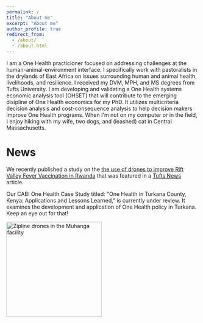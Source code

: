 ```yaml
---
permalink: /
title: "About me"
excerpt: "About me"
author_profile: true
redirect_from: 
  - /about/
  - /about.html
---
```


I am a One Health practicioner focused on addressing challenges at the human-animal-environment interface. I specifically work with pastoralists in the drylands of East Africa on issues surrounding human and animal health, livelihoods, and resilience. I received my DVM, MPH, and MS degrees from Tufts University. I am developing and validating a One Health systems economic analysis tool (OHSET) that will contribute to the emerging disipline of One Health economics for my PhD. It utilizes multicriteria decision analysis and cost-consequence analysis to help decision makers improve One Health programs. When I'm not on my computer or in the field, I enjoy hiking with my wife, two dogs, and (leashed) cat in Central Massachusetts.

News
======
We recently published a study on the [the use of drones to improve Rift Valley Fever Vaccination in Rwanda](https://www.mdpi.com/2076-393X/11/3/605) that was featured in a [Tufts News](https://vet.tufts.edu/news-events/news/vaccine-delivery-drone) article. 

Our CABI One Health Case Study titled: "One Health in Turkana County, Kenya: Applications and Lessons Learned," is currently under review. It examines the development and application of One Health policy in Turkana. Keep an eye out for that! 

<img src="https://evfitzgriff.github.io/assets/IMG-20190617-WA0023.jpg" width="250" title="Zipline drones in the Muhanga facility">

